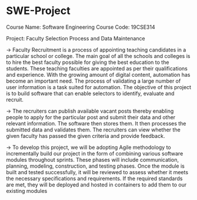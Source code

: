 # SWE-Project
Course Name: Software Engineering
Course Code: 19CSE314

Project: Faculty Selection Process and Data Maintenance

-> Faculty Recruitment is a process of appointing teaching candidates in a particular school or college. The main goal of all the schools and colleges is to hire the best faculty possible for giving the best education to the students. These teaching faculties are appointed as per their qualifications and experience. With the growing amount of digital content, automation has become an important need. The process of validating a large number of user information is a task suited for automation. The objective of this project is to build software that can enable selectors to identify, evaluate and recruit.

-> The recruiters can publish available vacant posts thereby enabling people to apply for the particular post and submit their data and other relevant information. The software then stores them. It then processes the submitted data and validates them. The recruiters can view whether the given faculty has passed the given criteria and provide feedback.

-> To develop this project, we will be adopting Agile methodology to incrementally build our project in the form of combining various software modules throughout sprints. These phases will include communication, planning, modeling, construction, and testing phases. Once the module is built and tested successfully, it will be reviewed to assess whether it meets the necessary specifications and requirements. If the required standards are met, they will be deployed and hosted in containers to add them to our existing modules
